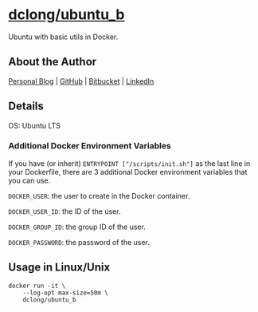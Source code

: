 
# [dclong/ubuntu_b](https://hub.docker.com/r/dclong/ubuntu_b/)

Ubuntu with basic utils in Docker.

## About the Author

[Personal Blog](http://www.legendu.net)   |   [GitHub](https://github.com/dclong)   |   [Bitbucket](https://bitbucket.org/dclong/)   |   [LinkedIn](http://www.linkedin.com/in/ben-chuanlong-du-1239b221/)

## Details

OS: Ubuntu LTS

### Additional Docker Environment Variables

If you have (or inherit) `ENTRYPOINT ["/scripts/init.sh"]`
as the last line in your Dockerfile, 
there are 3 additional Docker environment variables 
that you can use. 

`DOCKER_USER`: the user to create in the Docker container.

`DOCKER_USER_ID`: the ID of the user.

`DOCKER_GROUP_ID`: the group ID of the user.

`DOCKER_PASSWORD`: the password of the user.

## Usage in Linux/Unix

```
docker run -it \
    --log-opt max-size=50m \
    dclong/ubuntu_b
```

